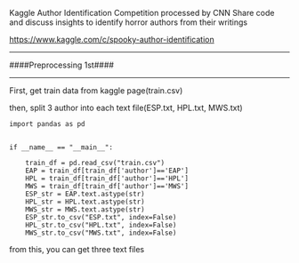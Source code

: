 Kaggle Author Identification Competition processed by CNN
Share code and discuss insights to identify horror authors from their writings

https://www.kaggle.com/c/spooky-author-identification




<hr/>
####Preprocessing 1st####
<hr/>

First, get train data from kaggle page(train.csv)

then, split 3 author into each text file(ESP.txt, HPL.txt, MWS.txt)


```
import pandas as pd


if __name__ == "__main__":

    train_df = pd.read_csv("train.csv")
    EAP = train_df[train_df['author']=='EAP']
    HPL = train_df[train_df['author']=='HPL']
    MWS = train_df[train_df['author']=='MWS']
    ESP_str = EAP.text.astype(str)
    HPL_str = HPL.text.astype(str)
    MWS_str = MWS.text.astype(str)
    ESP_str.to_csv("ESP.txt", index=False)
    HPL_str.to_csv("HPL.txt", index=False)
    MWS_str.to_csv("MWS.txt", index=False)

```

from this, you can get three text files



